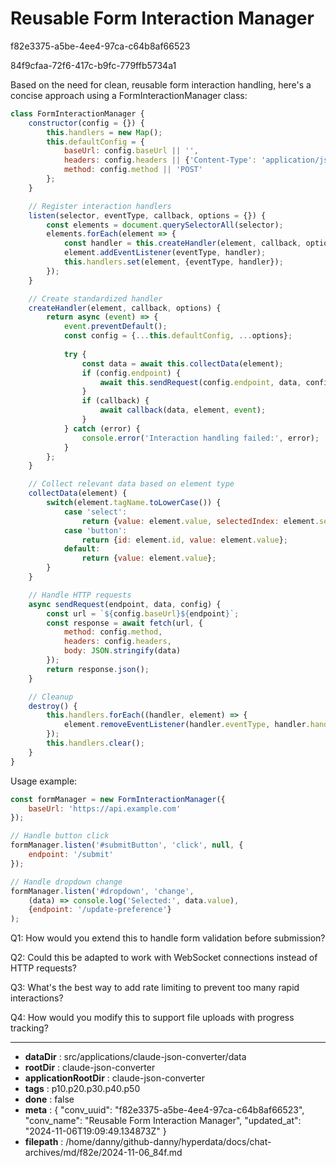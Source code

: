 # Reusable Form Interaction Manager

f82e3375-a5be-4ee4-97ca-c64b8af66523

84f9cfaa-72f6-417c-b9fc-779ffb5734a1

 Based on the need for clean, reusable form interaction handling, here's a concise approach using a FormInteractionManager class:

```javascript
class FormInteractionManager {
    constructor(config = {}) {
        this.handlers = new Map();
        this.defaultConfig = {
            baseUrl: config.baseUrl || '',
            headers: config.headers || {'Content-Type': 'application/json'},
            method: config.method || 'POST'
        };
    }

    // Register interaction handlers
    listen(selector, eventType, callback, options = {}) {
        const elements = document.querySelectorAll(selector);
        elements.forEach(element => {
            const handler = this.createHandler(element, callback, options);
            element.addEventListener(eventType, handler);
            this.handlers.set(element, {eventType, handler});
        });
    }

    // Create standardized handler
    createHandler(element, callback, options) {
        return async (event) => {
            event.preventDefault();
            const config = {...this.defaultConfig, ...options};
            
            try {
                const data = await this.collectData(element);
                if (config.endpoint) {
                    await this.sendRequest(config.endpoint, data, config);
                }
                if (callback) {
                    await callback(data, element, event);
                }
            } catch (error) {
                console.error('Interaction handling failed:', error);
            }
        };
    }

    // Collect relevant data based on element type
    collectData(element) {
        switch(element.tagName.toLowerCase()) {
            case 'select':
                return {value: element.value, selectedIndex: element.selectedIndex};
            case 'button':
                return {id: element.id, value: element.value};
            default:
                return {value: element.value};
        }
    }

    // Handle HTTP requests
    async sendRequest(endpoint, data, config) {
        const url = `${config.baseUrl}${endpoint}`;
        const response = await fetch(url, {
            method: config.method,
            headers: config.headers,
            body: JSON.stringify(data)
        });
        return response.json();
    }

    // Cleanup
    destroy() {
        this.handlers.forEach((handler, element) => {
            element.removeEventListener(handler.eventType, handler.handler);
        });
        this.handlers.clear();
    }
}
```

Usage example:
```javascript
const formManager = new FormInteractionManager({
    baseUrl: 'https://api.example.com'
});

// Handle button click
formManager.listen('#submitButton', 'click', null, {
    endpoint: '/submit'
});

// Handle dropdown change
formManager.listen('#dropdown', 'change', 
    (data) => console.log('Selected:', data.value),
    {endpoint: '/update-preference'}
);
```

Q1: How would you extend this to handle form validation before submission?

Q2: Could this be adapted to work with WebSocket connections instead of HTTP requests?

Q3: What's the best way to add rate limiting to prevent too many rapid interactions?

Q4: How would you modify this to support file uploads with progress tracking?

---

* **dataDir** : src/applications/claude-json-converter/data
* **rootDir** : claude-json-converter
* **applicationRootDir** : claude-json-converter
* **tags** : p10.p20.p30.p40.p50
* **done** : false
* **meta** : {
  "conv_uuid": "f82e3375-a5be-4ee4-97ca-c64b8af66523",
  "conv_name": "Reusable Form Interaction Manager",
  "updated_at": "2024-11-06T19:09:49.134873Z"
}
* **filepath** : /home/danny/github-danny/hyperdata/docs/chat-archives/md/f82e/2024-11-06_84f.md